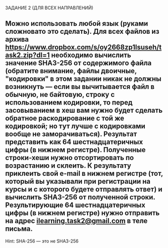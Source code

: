 ЗАДАНИЕ 2 (ДЛЯ ВСЕХ НАПРАВЛЕНИЙ)

Можно использовать любой язык (руками сложновато это сделать).
Для всех файлов из архива https://www.dropbox.com/s/oy2668zp1lsuseh/task2.zip?dl=1 необходимо вычислить значение SHA3-256 от содержимого файла (обратите внимание, файлы двоичные, "кодировки" в этом задании никак не должны возникнуть — если вы вычитывается файл в обычную, не байтовую, строку с использованием кодировки, то перед засовыванием в хеш вам нужно будет сделать обратное раскодирование с той же кодировкой; но тут лучше с кодировками вообще не заморачиваться). Результат представить как 64 шестнадцатеричных цифры (в нижнем регистре). Полученные строки-хеши нужно отсортировать по возрастанию и склеить. К результату приклеить свой e-mail в нижнем регистре (тот, который вы указывали при регистрации на курсы и с которого будете отправлять ответ) и вычислить SHA3-256 от полученной строки.
Результирующие 64 шестнадцатеричных цифры (в нижнем регистре) нужно отправить на адрес ilearning.task2@gmail.com в теле письма.
---------
Hint: SHA-256 — это не SHA3-256